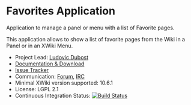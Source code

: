 # Favorites Application

Application to manage a panel or menu with a list of Favorite pages.

This application allows to show a list of favorite pages from the Wiki in a Panel or in an XWiki Menu.

* Project Lead: [Ludovic Dubost](https://www.xwiki.org/xwiki/bin/view/XWiki/ludovic) 
* [Documentation & Download](https://extensions.xwiki.org/xwiki/bin/view/Extension/Favorites%20Application/) 
* [Issue Tracker](https://jira.xwiki.org/browse/XFAV) 
* Communication: [Forum](https://forum.xwiki.org/c/Devs>), [IRC](https://dev.xwiki.org/xwiki/bin/view/Community/IRC>) 
* Minimal XWiki version supported: 10.6.1 
* License: LGPL 2.1
* Continuous Integration Status: [![Build Status](http://ci.xwiki.org/job/XWiki%20Contrib/job/application-favorites/job/master/badge/icon)](http://ci.xwiki.org/job/XWiki%20Contrib/job/application-favorites/job/master/) 
